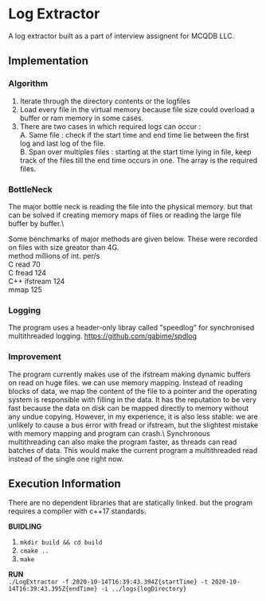 # Log Extractor
A log extractor built as a part of interview assignent for MCQDB LLC.
## Implementation
### Algorithm
1. Iterate through the directory contents or the logfiles
2. Load every file in the virtual memory because file size could overload a buffer or ram memory in some cases.
3. There are two cases in which required logs can occur : \
    A. Same file : check if the start time and end time lie between the first log and last log of the file.\
    B. Span over multiples files : starting at the start time lying in file, keep track of the files till the end time occurs in one. The array is the required files.

### BottleNeck
The major bottle neck is reading the file into the physical memory. but that can be solved if creating memory maps of files or reading the large file buffer by buffer.\

Some benchmarks of major methods are given below. These were recorded on files with size greator than 4G.\
method	 millions of int. per/s \
C read	         70\
C fread	        124\
C++ ifstream	  124\
mmap	          125


### Logging
The program uses a header-only libray called "speedlog" for synchronised multithreaded logging.
https://github.com/gabime/spdlog

### Improvement
The program currently makes use of the ifstream making dynamic buffers on read on huge files. we can use memory mapping. Instead of reading blocks of data, we map the content of the file to a pointer and the operating system is responsible with filling in the data. It has the reputation to be very fast because the data on disk can be mapped directly to memory without any undue copying. However, in my experience, it is also less stable: we are unlikely to cause a bus error with fread or ifstream, but the slightest mistake with memory mapping and program can crash.\ 
Synchronous multithreading can also make the program faster, as threads can read batches of data. This would make the current program a multithreaded read instead of the single one right now.

## Execution Information

There are no dependent libraries that are statically linked. but the program requires a compiler with c++17 standards.

**BUIDLING**
  1. `mkdir build && cd build`
  2. `cmake ..`
  3. `make`

**RUN** \
`./LogExtractor -f 2020-10-14T16:39:43.394Z{startTime} -t 2020-10-14T16:39:43.395Z{endTime} -i ../logs{logDirectory}`
